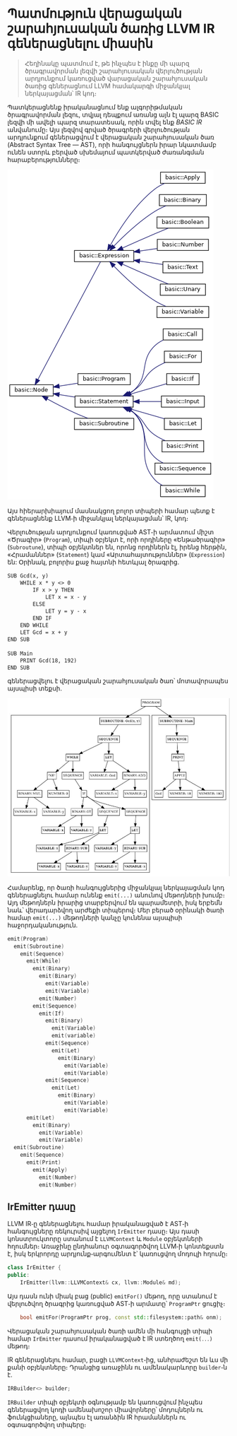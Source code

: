 # Պատմություն վերացական շարահյուսական ծառից LLVM IR գեներացնելու միասին

> Հեղինակը պատմում է, թե ինչպես է ինքը մի պարզ ծրագրավորման լեզվի շարահյուսական վերլուծության արդյունքում կառուցված վարացական շարահյուսական ծառից գեներացնում LLVM համակարգի միջանկյալ ներկայացման՝ IR կոդ։

Պատկերացնենք իրականացնում ենք ալգորիթմական ծրագրավորման լեզու, տվյալ դեպքում առանց այն էլ պարզ BASIC լեզվի մի ավելի պարզ տարատեսակ, որին տվել ենք _BASIC IR_ անվանումը։ Այս լեզվով գրված ծրագրերի վերլուծության արդյունքում գեներացվում է վերացական շարահյուսական ծառ (Abstract Syntax Tree — AST), որի հանգույցներն իրար նկատմամբ ունեն ստորև բերված սխեմայում պատկերված ժառանգման հարաբերությունները։

![AST classes](inherit_graph_3.png)

Այս հիերարխիայում մասնակցող բոլոր տիպերի համար պետք է գեներացնենք LLVM֊ի միջանկյալ ներկայացման՝ IR, կոդ։

Վերլուծության արդյունքում կառուցված AST֊ի արմատում միշտ «Ծրագիր» (`Program`), տիպի օբյեկտ է, որի որդիները «Ենթածրագիր» (`Subroutune`), տիպի օբյեկտներ են, որոնց որդիներն էլ, իրենց հերթին, «Հրամաններ» (`Statement`) կամ «Արտահայտություններ» (`Expression`) են: Օրինակ, բոլորիս քաջ հայտնի հետևյալ ծրագրից․

```BASIC
SUB Gcd(x, y)
    WHILE x * y <> 0
        IF x > y THEN
            LET x = x - y
        ELSE
            LET y = y - x
        END IF
    END WHILE
    LET Gcd = x + y
END SUB

SUB Main
    PRINT Gcd(18, 192)
END SUB
```

գեներացվելու է վերացական շարահյուսական ծառ՝ մոտավորապես այսպիսի տեքսի․

![Gcd ծրագրի AST֊ը](basic-gcd-ast.jpeg)

Համարենք, որ ծառի հանգույցներից միջանկյալ ներկայացման կոդ գեներացնելու համար ունենք `emit(...)` անունով մեթոդների խումբ։ Այդ մեթոդներն իրարից տարբերվում են պարամետրի, իսկ երբեմն նաև՝ վերադարձվող արժեքի տիպերով։ Մեր բերած օրինակի ծառի համար `emit(...)` մեթոդների կանչը կունենա այսպիսի հաջորդականություն․

```C++
emit(Program)
  emit(Subroutine)
    emit(Sequence)
      emit(While)
        emit(Binary)
          emit(Binary)
            emit(Variable)
            emit(Variable)
          emit(Number)
        emit(Sequence)
          emit(If)
            emit(Binary)
              emit(Variable)
              emit(variable)
            emit(Sequence)
              emit(Let)
                emit(Binary)
                  emit(Variable)
                  emit(Variable)
            emit(Sequence)
              emit(Let)
                emit(Binary)
                  emit(Variable)
                  emit(Variable)
      emit(Let)
        emit(Binary)
          emit(Variable)
          emit(Variable)
  emit(Subroutine)
    emit(Sequence)
      emit(Print)
        emit(Apply)
          emit(Number)
          emit(Number)
```


## IrEmitter դասը

LLVM IR֊ը գեներացնելու համար իրականացված է AST֊ի հանգույցները ռեկուրսիվ այցելող `IrEmitter` դասը։ Այս դասի կոնստրուկտորը ստանում է `LLVMContext` և `Module` օբյեկտների հղումներ։ Առաջինը ընդհանուր օգտագործվող LLVM֊ի կոնտեքստն է, իսկ երկրորդը արդյունք֊արգումենտ է՝ կառուցվող մոդուլի հղումը։

```C++
class IrEmitter {
public:
    IrEmitter(llvm::LLVMContext& cx, llvm::Module& md);
```

Այս դասն ունի միակ բաց (public) `emitFor()` մեթոդ, որը ստանում է վերլուծվող ծրագրից կառուցված AST֊ի արմատը՝ `ProgramPtr` ցուցիչ։

```C++
    bool emitFor(ProgramPtr prog, const std::filesystem::path& onm);
```

Վերացական շարահյուսական ծառի ամեն մի հանգույցի տիպի համար `IrEmitter` դասում իրականացված է IR ստեղծող `emit(․․․)` մեթոդ։


IR գեներացնելու համար, բացի `LLVMContext`֊ից, անհրաժեշտ են ևս մի քանի օբյեկտները։ Դրանցից առաջինն ու ամենակարևորը `builder`֊ն է․

```C++
IRBuilder<> builder;
```

`IRBuilder` տիպի օբյեկտի օգնությամբ են կառուցվում ինչպես գեներացվող կոդի ամենախոշոր միավորները՝ մոդուլներն ու ֆունկցիաները, այնպես էլ առանձին IR հրամաններն ու օգտագործվող տիպերը։
